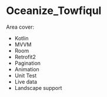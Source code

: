 # Oceanize_Towfiqul

Area cover:

- Kotlin
- MVVM
- Room
- Retrofit2
- Pagination
- Animation
- Unit Test
- Live data
- Landscape support
